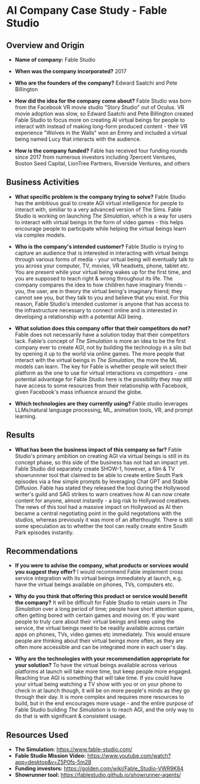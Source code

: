 # AI Company Case Study - Fable Studio
## Overview and Origin

* **Name of company:** Fable Studio

* **When was the company incorporated?** 2017

* **Who are the founders of the company?** Edward Saatchi and Pete Billington

* **How did the idea for the company come about?** Fable Studio was born from the Facebook VR movie studio "Story Studio" out of Oculus. VR movie adoption was slow, so Edward Saatchi and Pete Billington created Fable Studio to focus more on creating AI virtual beings for people to interact with instead of making long-form produced content - their VR experience "Wolves in the Walls" won an Emmy and included a virtual being named Lucy that interacts with the audience.

* **How is the company funded?** Fable has received four funding rounds since 2017 from numerous investors including 7percent Ventures, Boston Seed Capital, LionTree Partners, Riverside Ventures, and others 

## Business Activities

* **What specific problem is the company trying to solve?** Fable Studio has the ambitious goal to create AGI virtual intelligence for people to interact with, similiar to a very advanced version of The Sims. Fable Studio is working on launching *The Simulation*, which is a way for users to interact with virtual beings in the form of video games - this helps encourage people to participate while helping the virtual beings learn via complex models.

* **Who is the company's intended customer?** Fable Studio is trying to capture an audience that is interested in interacting with virtual beings through various forms of media - your virtual being will eventually talk to you across your computer, TV, movies, VR headsets, phone, tablet etc. You are present while your virtual being wakes up for the first time, and you are supposed to teach right & wrong throughout its life. The company compares the idea to how children have imaginary friends - you, the user, are in theory the virtual being's imaginary friend; they cannot see you, but they talk to you and believe that you exist. For this reason, Fable Studio's intended customer is anyone that has access to the infrastructure necessary to connect online and is interested in developing a relationship with a potential AGI being.

* **What solution does this company offer that their competitors do not?** Fable does not necessarily have a solution today that their competitors lack. Fable's concept of *The Simulation* is more an idea to be the first company ever to create AGI, not by building the technology in a silo but by opening it up to the world via online games. The more people that interact with the virtual beings in *The Simulation*, the more the ML models can learn. The key for Fable is whether people will select their platform as the one to use for virtual interactions vs competitors - one potential advantage for Fable Studio here is the possibility they may still have access to some resources from their relationship with Facebook, given Facebook's mass influence around the globe.

* **Which technologies are they currently using?** Fable studio leverages LLMs/natural language processing, ML, animation tools, VR, and prompt learning.

## Results

* **What has been the business impact of this company so far?** Fable Studio's primary ambition on creating AGI via virtual beings is still in its concept phase, so this side of the business has not had an impact yet. Fable Studio did separately create SHOW-1, however, a film & TV showrunnner tool that claimed to be able to create entire South Park episodes via a few simple prompts by leveraging Chat GPT and Stable Diffusion. Fable has stated they released the tool during the Hollywood writer's guild and SAG strikes to warn creatives how AI can now create content for anyone, almost instantly - a big risk to Hollywood creatives. The news of this tool had a massive impact on Hollywood as AI then became a central negotiating point in the guild negotations with the studios, whereas previously it was more of an afterthought. There is still some speculation as to whether the tool can really create entire South Park episodes instantly.

## Recommendations

* **If you were to advise the company, what products or services would you suggest they offer?** I would recommend Fable implement cross service integration with its virtual beings immediately at launch, e.g. have the virtual beings available on phones, TVs, computers etc.

* **Why do you think that offering this product or service would benefit the company?** It will be difficult for Fable Studio to retain users in *The Simulation* over a long period of time; people have short attention spans, often getting bored with certain games and moving on. If you want people to truly care about their virtual beings and keep using the service, the virtual beings need to be readily available across certain apps on phones, TVs, video games etc immediately. This would ensure people are thinking about their virtual beings more often, as they are often more accessible and can be integrated more in each user's day.

* **Why are the technologies with your recommendation appropriate for your solution?** To have the virtual beings available across various platforms at launch will take more time, but keep people more engaged. Reaching true AGI is something that will take time. If you could have your virtual being watching a TV show with you or on your phone to check in at launch though, it will be on more people's minds as they go through their day. It is more complex and requires more resources to build, but in the end encourages more usage - and the entire purpose of Fable Studio building *The Simulation* is to reach AGI, and the only way to do that is with significant & consistent usage.

## Resources Used
* **The Simulation:** https://www.fable-studio.com/
* **Fable Studio Mission Video:** https://www.youtube.com/watch?app=desktop&v=Z5P0fs-5m28
* **Funding investors:** https://golden.com/wiki/Fable_Studio-VWR9K84
* **Showrunner tool:** https://fablestudio.github.io/showrunner-agents/